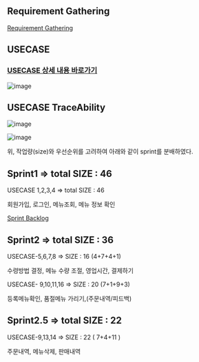 ## Requirement Gathering

[Requirement Gathering](document/sprint1/Requirement_gathering.md)

## USECASE

### [USECASE 상세 내용 바로가기](https://github.com/hy57in/2021-Industry-Hands-On-Project/blob/main/document/sprint2/Usecase.md)

![image](https://user-images.githubusercontent.com/80442377/144810606-443f0729-8cb5-40b8-883b-bb287fce8d67.png)

## USECASE TraceAbility

![image](https://user-images.githubusercontent.com/80442377/144795004-063b2140-042e-43ab-bf46-237c4ca60bc1.png)

![image](https://user-images.githubusercontent.com/80442377/144797341-d4b36c73-f11c-4e3b-a1dd-a8eb6d6ef80b.png)

위, 작업량(size)와 우선순위를 고려하여 아래와 같이 sprint를 분배하였다.

## Sprint1 => total SIZE : 46

USECASE 1,2,3,4 => total SIZE : 46

회원가입, 로그인, 메뉴조회, 메뉴 정보 확인

[Sprint Backlog](https://github.com/hy57in/2021-Industry-Hands-On-Project/blob/main/document/sprint1/sprint_backlog.md)

## Sprint2 => total SIZE : 36

USECASE-5,6,7,8 => SIZE : 16 (4+7+4+1)

수령방법 결정, 메뉴 수량 조절, 영업시간, 결제하기

USECASE- 9,10,11,16  => SIZE : 20 (7+1+9+3)

등록메뉴확인,  품절메뉴 가리기,(주문내역/피드백)


## Sprint2.5 => total SIZE : 22

USECASE-9,13,14 => SIZE : 22 ( 7+4+11 )

주문내역, 메뉴삭제, 판매내역 


